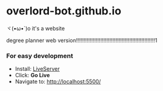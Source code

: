# overlord-bot.github.io
ヾ(•ω•`)o
it's a website

degree planner web version!!!!!!!!!!!!!!!!!!!!!!!!!!!!!!!!!!!!!!!!!!!!!!!!!!!!1

### For easy development

- Install: [LiveServer](https://marketplace.visualstudio.com/items?itemName=ritwickdey.LiveServer)
- Click: **Go Live**
- Navigate to: [http://localhost:5500/](http://http://localhost:5500/)
